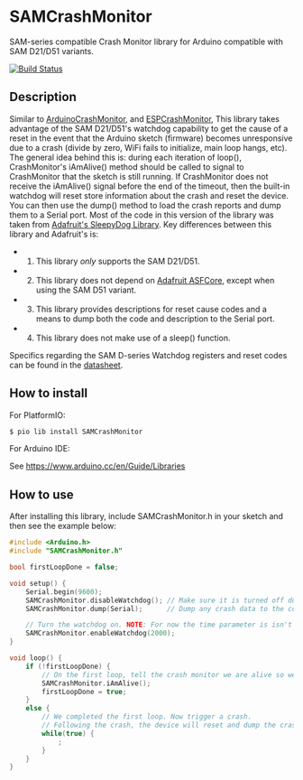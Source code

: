 # SAMCrashMonitor
SAM-series compatible Crash Monitor library for Arduino compatible with SAM D21/D51 variants.

[![Build Status](https://travis-ci.com/cyrusbuilt/SAMCrashMonitor.svg?branch=master)](https://travis-ci.com/cyrusbuilt/SAMCrashMonitor)

## Description

Similar to [ArduinoCrashMonitor](https://github.com/cyrusbuilt/ArduinoCrashMonitor),
and [ESPCrashMonitor](https://github.com/cyrusbuilt/ESPCrashMonitor), This library takes advantage of the SAM D21/D51's watchdog capability to get the
cause of a reset in the event that the Arduino sketch
(firmware) becomes unresponsive due to a crash (divide by zero, WiFi fails to
initialize, main loop hangs, etc). The general idea behind this is: during each iteration of loop(), CrashMonitor's iAmAlive() method should be called to signal to
CrashMonitor that the sketch is still running. If CrashMonitor does not
receive the iAmAlive() signal before the end of the timeout, then the built-in
watchdog will reset store information about the crash and reset the device.
You can then use the dump() method to load the crash reports and dump them to
a Serial port. Most of the code in this version of the library was taken from [Adafruit's SleepyDog Library](https://github.com/adafruit/Adafruit_SleepyDog). Key differences between this library and Adafruit's is:
- 1) This library *only* supports the SAM D21/D51.
- 2) This library does not depend on [Adafruit ASFCore](https://github.com/adafruit/Adafruit_ASFcore), except when using the SAM D51 variant.
- 3) This library provides descriptions for reset cause codes and a means to dump both the code and description to the Serial port.
- 4) This library does not make use of a sleep() function.

Specifics regarding the SAM D-series Watchdog registers and reset codes can be found in the [datasheet](https://cdn.sparkfun.com/datasheets/Dev/Arduino/Boards/Atmel-42181-SAM-D21_Datasheet.pdf).

## How to install

For PlatformIO:
```bash
$ pio lib install SAMCrashMonitor
```

For Arduino IDE:

See <https://www.arduino.cc/en/Guide/Libraries>

## How to use

After installing this library, include SAMCrashMonitor.h in your sketch and then
see the example below:

```cpp
#include <Arduino.h>
#include "SAMCrashMonitor.h"

bool firstLoopDone = false;

void setup() {
    Serial.begin(9600);
    SAMCrashMonitor.disableWatchdog(); // Make sure it is turned off during init.
    SAMCrashMonitor.dump(Serial);      // Dump any crash data to the console.

    // Turn the watchdog on. NOTE: For now the time parameter is isn't relevant.
    SAMCrashMonitor.enableWatchdog(2000);
}

void loop() {
    if (!firstLoopDone) {
        // On the first loop, tell the crash monitor we are alive so we get the full timeout.
        SAMCrashMonitor.iAmAlive();
        firstLoopDone = true;
    }
    else {
        // We completed the first loop. Now trigger a crash.
        // Following the crash, the device will reset and dump the crash data to console.
        while(true) {
            ;
        }
    }
}
```